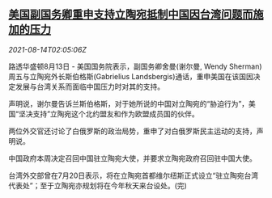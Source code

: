 <!--1628908262000-->
[美国副国务卿重申支持立陶宛抵制中国因台湾问题而施加的压力](https://cn.reuters.com/article/us-sherman-support-lithuania-tw-0814-idCNKBS2FF01Y)
------

<div><i>2021-08-14T02:05:06Z</i></div><p>路透华盛顿8月13日 - 美国国务院表示，副国务卿舍曼(谢尔曼, Wendy Sherman)周五与立陶宛外长斯伯格斯(Gabrielius Landsbergis)通话，重申美国在该国因决定发展与台湾关系而面临中国压力时对其的支持。</p><p>声明说，谢尔曼告诉兰斯伯格斯，对于她所说的中国对立陶宛的“胁迫行为”，美国“坚决支持”立陶宛这个北约盟友和作为欧盟成员国的伙伴。</p><p>两位外交官还讨论了白俄罗斯的政治局势，重申了对白俄罗斯民主运动的支持，声明说。</p><p>中国政府本周决定召回中国驻立陶宛大使，并要求立陶宛政府召回驻中国大使。</p><p>台湾外交部曾在7月20日表示，将在立陶宛首都维尔纽斯正式设立“驻立陶宛台湾代表处”；至于立陶宛亦规划将在今年秋天来台设处。(完)</p>
